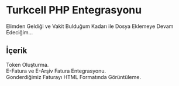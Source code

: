 # Turkcell PHP Entegrasyonu
Elimden Geldiği ve Vakit Bulduğum Kadarı ile Dosya Eklemeye Devam Edeciğim...

İçerik
----
Token Oluşturma.<br>
E-Fatura ve E-Arşiv Fatura Entegrasyonu.<br>
Gonderdiğimiz Faturayı HTML Formatında Görüntüleme.<br>
